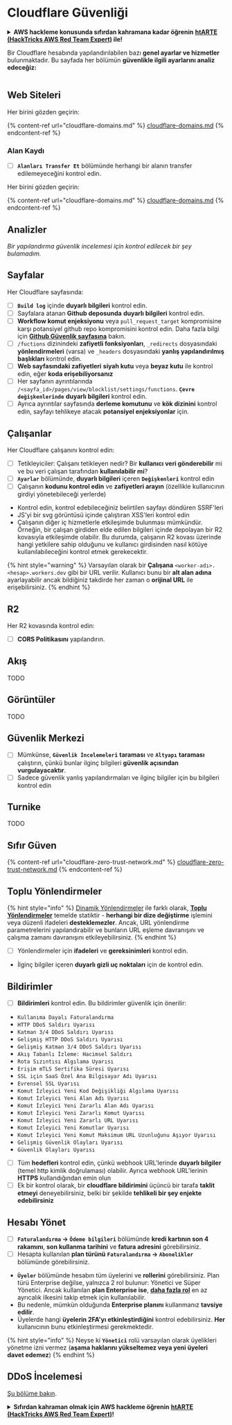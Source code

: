 # Cloudflare Güvenliği

<details>

<summary><strong>AWS hackleme konusunda sıfırdan kahramana kadar öğrenin</strong> <a href="https://training.hacktricks.xyz/courses/arte"><strong>htARTE (HackTricks AWS Red Team Expert)</strong></a><strong> ile!</strong></summary>

HackTricks'ı desteklemenin diğer yolları:

* **Şirketinizi HackTricks'te reklamını görmek istiyorsanız** veya **HackTricks'i PDF olarak indirmek istiyorsanız** [**ABONELİK PLANLARI**](https://github.com/sponsors/carlospolop)'na göz atın!
* [**Resmi PEASS & HackTricks ürünlerini alın**](https://peass.creator-spring.com)
* [**PEASS Ailesi'ni**](https://opensea.io/collection/the-peass-family) keşfedin, özel [**NFT'lerimiz**](https://opensea.io/collection/the-peass-family) koleksiyonumuzu keşfedin
* **Katılın** 💬 [**Discord grubumuza**](https://discord.gg/hRep4RUj7f) veya [**telegram grubuna**](https://t.me/peass) veya bizi **Twitter** 🐦 [**@hacktricks\_live**](https://twitter.com/hacktricks\_live)** takip edin.**
* **Hacking püf noktalarınızı paylaşarak** [**HackTricks**](https://github.com/carlospolop/hacktricks) ve [**HackTricks Cloud**](https://github.com/carlospolop/hacktricks-cloud) github depolarına PR göndererek destek olun.

</details>

Bir Cloudflare hesabında yapılandırılabilen bazı **genel ayarlar ve hizmetler** bulunmaktadır. Bu sayfada her bölümün **güvenlikle ilgili ayarlarını analiz edeceğiz:**

<figure><img src="../../.gitbook/assets/image (117).png" alt=""><figcaption></figcaption></figure>

## Web Siteleri

Her birini gözden geçirin:

{% content-ref url="cloudflare-domains.md" %}
[cloudflare-domains.md](cloudflare-domains.md)
{% endcontent-ref %}

### Alan Kaydı

* [ ] **`Alanları Transfer Et`** bölümünde herhangi bir alanın transfer edilemeyeceğini kontrol edin.

Her birini gözden geçirin:

{% content-ref url="cloudflare-domains.md" %}
[cloudflare-domains.md](cloudflare-domains.md)
{% endcontent-ref %}

## Analizler

_Bir yapılandırma güvenlik incelemesi için kontrol edilecek bir şey bulamadım._

## Sayfalar

Her Cloudflare sayfasında:

* [ ] **`Build log`** içinde **duyarlı bilgileri** kontrol edin.
* [ ] Sayfalara atanan **Github deposunda** **duyarlı bilgileri** kontrol edin.
* [ ] **Workflow komut enjeksiyonu** veya `pull_request_target` kompromisine karşı potansiyel github repo kompromisini kontrol edin. Daha fazla bilgi için [**Github Güvenlik sayfasına**](../github-security/) bakın.
* [ ] `/fuctions` dizinindeki **zafiyetli fonksiyonları**, `_redirects` dosyasındaki **yönlendirmeleri** (varsa) ve `_headers` dosyasındaki **yanlış yapılandırılmış başlıkları** kontrol edin.
* [ ] **Web sayfasındaki zafiyetleri** **siyah kutu** veya **beyaz kutu** ile kontrol edin, eğer **koda erişebiliyorsanız**
* [ ] Her sayfanın ayrıntılarında `/<sayfa_id>/pages/view/blocklist/settings/functions`. **`Çevre değişkenlerinde`** **duyarlı bilgileri** kontrol edin.
* [ ] Ayrıca ayrıntılar sayfasında **derleme komutunu** ve **kök dizinini** kontrol edin, sayfayı tehlikeye atacak **potansiyel enjeksiyonlar** için.

## **Çalışanlar**

Her Cloudflare çalışanını kontrol edin:

* [ ] Tetikleyiciler: Çalışanı tetikleyen nedir? Bir **kullanıcı veri gönderebilir** mi ve bu veri çalışan tarafından **kullanılabilir mi**?
* [ ] **`Ayarlar`** bölümünde, **duyarlı bilgileri** içeren **`Değişkenleri`** kontrol edin
* [ ] Çalışanın **kodunu kontrol edin** ve **zafiyetleri arayın** (özellikle kullanıcının girdiyi yönetebileceği yerlerde)
* Kontrol edin, kontrol edebileceğiniz belirtilen sayfayı döndüren SSRF'leri
* JS'yi bir svg görüntüsü içinde çalıştıran XSS'leri kontrol edin
* Çalışanın diğer iç hizmetlerle etkileşimde bulunması mümkündür. Örneğin, bir çalışan girdiden elde edilen bilgileri içinde depolayan bir R2 kovasıyla etkileşimde olabilir. Bu durumda, çalışanın R2 kovası üzerinde hangi yetkilere sahip olduğunu ve kullanıcı girdisinden nasıl kötüye kullanılabileceğini kontrol etmek gerekecektir.

{% hint style="warning" %}
Varsayılan olarak bir **Çalışana** `<worker-adı>.<hesap>.workers.dev` gibi bir URL verilir. Kullanıcı bunu bir **alt alan adına** ayarlayabilir ancak bildiğiniz takdirde her zaman o **orijinal URL** ile erişebilirsiniz.
{% endhint %}

## R2

Her R2 kovasında kontrol edin:

* [ ] **CORS Politikasını** yapılandırın.

## Akış

TODO

## Görüntüler

TODO

## Güvenlik Merkezi

* [ ] Mümkünse, **`Güvenlik İncelemeleri`** **taraması** ve **`Altyapı`** **taraması** çalıştırın, çünkü bunlar ilginç bilgileri **güvenlik açısından vurgulayacaktır**.
* [ ] Sadece güvenlik yanlış yapılandırmaları ve ilginç bilgiler için bu bilgileri kontrol edin

## Turnike

TODO

## **Sıfır Güven**

{% content-ref url="cloudflare-zero-trust-network.md" %}
[cloudflare-zero-trust-network.md](cloudflare-zero-trust-network.md)
{% endcontent-ref %}

## Toplu Yönlendirmeler

{% hint style="info" %}
[Dinamik Yönlendirmeler](https://developers.cloudflare.com/rules/url-forwarding/dynamic-redirects/) ile farklı olarak, [**Toplu Yönlendirmeler**](https://developers.cloudflare.com/rules/url-forwarding/bulk-redirects/) temelde statiktir - **herhangi bir dize değiştirme** işlemini veya düzenli ifadeleri **desteklemezler**. Ancak, URL yönlendirme parametrelerini yapılandırabilir ve bunların URL eşleme davranışını ve çalışma zamanı davranışını etkileyebilirsiniz.
{% endhint %}

* [ ] Yönlendirmeler için **ifadeleri** ve **gereksinimleri** kontrol edin.
* İlginç bilgiler içeren **duyarlı gizli uç noktaları** için de kontrol edin.

## Bildirimler

* [ ] **Bildirimleri** kontrol edin. Bu bildirimler güvenlik için önerilir:
* `Kullanıma Dayalı Faturalandırma`
* `HTTP DDoS Saldırı Uyarısı`
* `Katman 3/4 DDoS Saldırı Uyarısı`
* `Gelişmiş HTTP DDoS Saldırı Uyarısı`
* `Gelişmiş Katman 3/4 DDoS Saldırı Uyarısı`
* `Akış Tabanlı İzleme: Hacimsel Saldırı`
* `Rota Sızıntısı Algılama Uyarısı`
* `Erişim mTLS Sertifika Süresi Uyarısı`
* `SSL için SaaS Özel Ana Bilgisayar Adı Uyarısı`
* `Evrensel SSL Uyarısı`
* `Komut İzleyici Yeni Kod Değişikliği Algılama Uyarısı`
* `Komut İzleyici Yeni Alan Adı Uyarısı`
* `Komut İzleyici Yeni Zararlı Alan Adı Uyarısı`
* `Komut İzleyici Yeni Zararlı Komut Uyarısı`
* `Komut İzleyici Yeni Zararlı URL Uyarısı`
* `Komut İzleyici Yeni Komutlar Uyarısı`
* `Komut İzleyici Yeni Komut Maksimum URL Uzunluğunu Aşıyor Uyarısı`
* `Gelişmiş Güvenlik Olayları Uyarısı`
* `Güvenlik Olayları Uyarısı`
* [ ] Tüm **hedefleri** kontrol edin, çünkü webhook URL'lerinde **duyarlı bilgiler** (temel http kimlik doğrulaması) olabilir. Ayrıca webhook URL'lerinin **HTTPS** kullandığından emin olun
* [ ] Ek bir kontrol olarak, bir **cloudflare bildirimini** üçüncü bir tarafa **taklit etmeyi** deneyebilirsiniz, belki bir şekilde **tehlikeli bir şey enjekte edebilirsiniz**

## Hesabı Yönet

* [ ] **`Faturalandırma` -> `Ödeme bilgileri`** bölümünde **kredi kartının son 4 rakamını**, **son kullanma tarihini** ve **fatura adresini** görebilirsiniz.
* [ ] Hesapta kullanılan **plan türünü** **`Faturalandırma` -> `Abonelikler`** bölümünde görebilirsiniz.
* **`Üyeler`** bölümünde hesabın tüm üyelerini ve **rollerini** görebilirsiniz. Plan türü Enterprise değilse, yalnızca 2 rol bulunur: Yönetici ve Süper Yönetici. Ancak kullanılan **plan Enterprise ise**, [**daha fazla rol**](https://developers.cloudflare.com/fundamentals/account-and-billing/account-setup/account-roles/) en az ayrıcalık ilkesini takip etmek için kullanılabilir.
* Bu nedenle, mümkün olduğunda **Enterprise planını** kullanmanız **tavsiye edilir**.
* Üyelerde hangi **üyelerin 2FA'yı etkinleştirdiğini** kontrol edebilirsiniz. **Her** kullanıcının bunu etkinleştirmesi gerekmektedir.

{% hint style="info" %}
Neyse ki **`Yönetici`** rolü varsayılan olarak üyelikleri yönetme izni vermez (**aşama haklarını yükseltemez veya yeni üyeleri davet edemez**)
{% endhint %}
## DDoS İncelemesi

[Şu bölüme bakın](cloudflare-domains.md#cloudflare-ddos-protection).

<details>

<summary><strong>Sıfırdan kahraman olmak için AWS hackleme öğrenin</strong> <a href="https://training.hacktricks.xyz/courses/arte"><strong>htARTE (HackTricks AWS Red Team Expert)</strong></a><strong>!</strong></summary>

HackTricks'ı desteklemenin diğer yolları:

* **Şirketinizi HackTricks'te reklamını görmek istiyorsanız** veya **HackTricks'i PDF olarak indirmek istiyorsanız** [**ABONELİK PLANLARI**]'na(https://github.com/sponsors/carlospolop) göz atın!
* [**Resmi PEASS & HackTricks ürünlerini**](https://peass.creator-spring.com) edinin
* [**The PEASS Family**](https://opensea.io/collection/the-peass-family)'yi keşfedin, özel [**NFT'lerimiz**](https://opensea.io/collection/the-peass-family) koleksiyonumuz
* **Katılın** 💬 [**Discord grubuna**](https://discord.gg/hRep4RUj7f) veya [**telegram grubuna**](https://t.me/peass) veya bizi **Twitter** 🐦 [**@hacktricks\_live**](https://twitter.com/hacktricks\_live)**'da takip edin.**
* **Hacking püf noktalarınızı paylaşarak PR'lar göndererek HackTricks**](https://github.com/carlospolop/hacktricks) ve [**HackTricks Cloud**](https://github.com/carlospolop/hacktricks-cloud) github depolarına katkıda bulunun.

</details>
